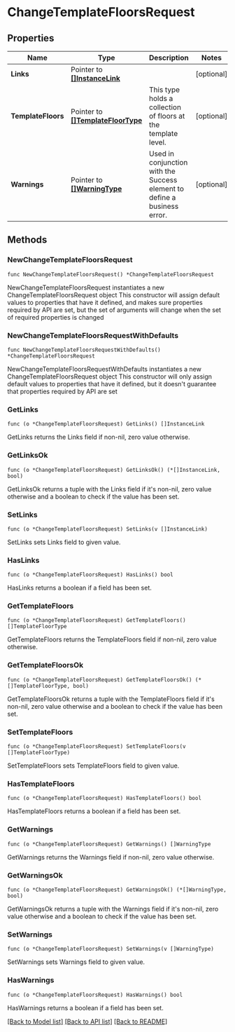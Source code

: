 # ChangeTemplateFloorsRequest

## Properties

Name | Type | Description | Notes
------------ | ------------- | ------------- | -------------
**Links** | Pointer to [**[]InstanceLink**](InstanceLink.md) |  | [optional] 
**TemplateFloors** | Pointer to [**[]TemplateFloorType**](TemplateFloorType.md) | This type holds a collection of floors at the template level. | [optional] 
**Warnings** | Pointer to [**[]WarningType**](WarningType.md) | Used in conjunction with the Success element to define a business error. | [optional] 

## Methods

### NewChangeTemplateFloorsRequest

`func NewChangeTemplateFloorsRequest() *ChangeTemplateFloorsRequest`

NewChangeTemplateFloorsRequest instantiates a new ChangeTemplateFloorsRequest object
This constructor will assign default values to properties that have it defined,
and makes sure properties required by API are set, but the set of arguments
will change when the set of required properties is changed

### NewChangeTemplateFloorsRequestWithDefaults

`func NewChangeTemplateFloorsRequestWithDefaults() *ChangeTemplateFloorsRequest`

NewChangeTemplateFloorsRequestWithDefaults instantiates a new ChangeTemplateFloorsRequest object
This constructor will only assign default values to properties that have it defined,
but it doesn't guarantee that properties required by API are set

### GetLinks

`func (o *ChangeTemplateFloorsRequest) GetLinks() []InstanceLink`

GetLinks returns the Links field if non-nil, zero value otherwise.

### GetLinksOk

`func (o *ChangeTemplateFloorsRequest) GetLinksOk() (*[]InstanceLink, bool)`

GetLinksOk returns a tuple with the Links field if it's non-nil, zero value otherwise
and a boolean to check if the value has been set.

### SetLinks

`func (o *ChangeTemplateFloorsRequest) SetLinks(v []InstanceLink)`

SetLinks sets Links field to given value.

### HasLinks

`func (o *ChangeTemplateFloorsRequest) HasLinks() bool`

HasLinks returns a boolean if a field has been set.

### GetTemplateFloors

`func (o *ChangeTemplateFloorsRequest) GetTemplateFloors() []TemplateFloorType`

GetTemplateFloors returns the TemplateFloors field if non-nil, zero value otherwise.

### GetTemplateFloorsOk

`func (o *ChangeTemplateFloorsRequest) GetTemplateFloorsOk() (*[]TemplateFloorType, bool)`

GetTemplateFloorsOk returns a tuple with the TemplateFloors field if it's non-nil, zero value otherwise
and a boolean to check if the value has been set.

### SetTemplateFloors

`func (o *ChangeTemplateFloorsRequest) SetTemplateFloors(v []TemplateFloorType)`

SetTemplateFloors sets TemplateFloors field to given value.

### HasTemplateFloors

`func (o *ChangeTemplateFloorsRequest) HasTemplateFloors() bool`

HasTemplateFloors returns a boolean if a field has been set.

### GetWarnings

`func (o *ChangeTemplateFloorsRequest) GetWarnings() []WarningType`

GetWarnings returns the Warnings field if non-nil, zero value otherwise.

### GetWarningsOk

`func (o *ChangeTemplateFloorsRequest) GetWarningsOk() (*[]WarningType, bool)`

GetWarningsOk returns a tuple with the Warnings field if it's non-nil, zero value otherwise
and a boolean to check if the value has been set.

### SetWarnings

`func (o *ChangeTemplateFloorsRequest) SetWarnings(v []WarningType)`

SetWarnings sets Warnings field to given value.

### HasWarnings

`func (o *ChangeTemplateFloorsRequest) HasWarnings() bool`

HasWarnings returns a boolean if a field has been set.


[[Back to Model list]](../README.md#documentation-for-models) [[Back to API list]](../README.md#documentation-for-api-endpoints) [[Back to README]](../README.md)


